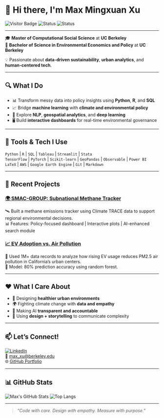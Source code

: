 # 👋 Hi there, I'm Max Mingxuan Xu

![Visitor Badge](https://komarev.com/ghpvc/?username=max177777&style=flat-square)
![Status](https://img.shields.io/badge/UC_Berkeley-MaCSS_'25-blue?logo=google-scholar)
![Status](https://img.shields.io/badge/UC_Berkeley-EEP_'24-blue?logo=google-scholar)

---

🎓 **Master of Computational Social Science** at **UC Berkeley**  
🌿 **Bachelor of Science in Environmental Economics and Policy** at **UC Berkeley** 

💡 Passionate about **data-driven sustainability**, **urban analytics**, and **human-centered tech**.

---

## 🔍 What I Do

- 📊 Transform messy data into policy insights using **Python**, **R**, and **SQL**
- 📈 Bridge **machine learning** with **climate and environmental policy**
- 🧠 Explore **NLP**, **geospatial analytics**, and **deep learning**
- 🖥️ Build **interactive dashboards** for real-time environmental governance

---

## 🔨 Tools & Tech I Use

`Python` | `R` | `SQL` | `Tableau` | `Streamlit` | `Stata`  
`TensorFlow` | `PyTorch` | `Scikit-learn` | `GeoPandas` | `Observable` | `Power BI`  
`LaTeX` | `AWS` | `Google Earth Engine` | `Git` | `Markdown`

---

## 🌱 Recent Projects

### [🌍 SMAC-GROUP: Subnational Methane Tracker](https://github.com/max177777/SMAC-GROUP)
🛰️ Built a methane emissions tracker using Climate TRACE data to support regional environmental decisions.  
📊 Features: Policy-focused dashboard | Interactive plots | AI-enhanced search module

### [📈 EV Adoption vs. Air Pollution](https://github.com/max177777/MaCSS_Applied_Statistics_I_Final_Project)
🚗 Used 1M+ data records to analyze how rising EV usage reduces PM2.5 air pollution in California’s urban centers.  
🤖 Model: 80% prediction accuracy using random forest.

---

## ❤️ What I Care About

- 🌇 Designing **healthier urban environments**
- 🌍 Fighting climate change with **data and empathy**
- 🧬 Making AI **transparent and accountable**
- 💬 Using **design + storytelling** to communicate complexity

---

## 📫 Let’s Connect!

[![LinkedIn](https://img.shields.io/badge/LinkedIn-Connect-blue?logo=linkedin)](https://www.linkedin.com/in/max-mingxuan-xu-722166269)  
📧 max_xu@berkeley.edu  
🌐 [GitHub Portfolio](https://github.com/max177777)

---

## 📊 GitHub Stats

![Max's GitHub Stats](https://github-readme-stats.vercel.app/api?username=max177777&show_icons=true&theme=tokyonight)
![Top Langs](https://github-readme-stats.vercel.app/api/top-langs/?username=max177777&layout=compact&theme=radical)

---

> *“Code with care. Design with empathy. Measure with purpose.”*

